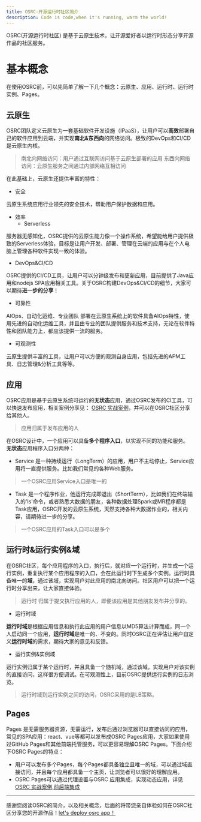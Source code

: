 ```yaml
---
title: OSRC-开源运行时社区简介
description: Code is code,when it's running, warm the world!
---
```


OSRC(开源运行时社区) 是基于云原生技术，让开源爱好者以运行时形态分享开源作品的社区服务。

# 基本概念

在使用OSRC前，可以先简单了解一下几个概念：云原生、应用、运行时、运行时实例、Pages。

## 云原生

OSRC团队定义云原生为一套基础软件开发设施（IPaaS），让用户可以**高效**部署自己的软件应用到云端，并实现**南北&东西向**的网络访问。极致的DevOps和CI/CD是云原生内核。

> 南北向网络访问：用户通过互联网访问基于云原生部署的应用
> 东西向网络访问：云原生服务之间通过内部网络互相访问

在此基础上，云原生还提供丰富的特性：

- 安全

云原生系统应用行业领先的安全技术，帮助用户保护数据和应用。

- 效率
  - Serverless 

服务器无感知化，OSRC提供的云原生能力像一个操作系统，希望能给用户提供极致的Serverless体验，目标是让用户开发、部署、管理在云端的应用与在个人电脑上管理各种软件实现一致的体验。

  - DevOps&CI/CD 

OSRC提供的CI/CD工具，让用户可以分钟级发布和更新应用，目前提供了Java应用和nodejs SPA应用相关工具。关于OSRC构建DevOps&CI/CD的细节，大家可以期待**进一步的分享**！

- 可靠性

AIOps、自动化运维、专业团队
部署在云原生系统上的软件具备AIOps特性，使用先进的自动化运维工具，并且由专业的团队提供服务和技术支持，无论在软件特性和团队能力上，都应该提供一流的服务。

- 可观测性

云原生提供丰富的工具，让用户可以方便的观测自身应用，包括先进的APM工具、日志管理&分析工具等等。

## 应用

OSRC应用是基于云原生系统可运行的**无状态**应用，通过OSRC发布的CI工具，可以快速发布应用，相关案例分享见： [OSRC 实战案例]()，并可以在OSRC社区分享给其他人。
> 应用归属于发布应用的人

在OSRC设计中，一个应用可以具备**多个程序入口**，以实现不同的功能和服务。
**无状态**应用程序入口分两种：

- Service 是一种持续运行（LongTerm）的应用，用户不主动停止，Service应用将一直提供服务。比如我们常见的各种Web服务。

> 一个OSRC应用Service入口是唯一的

- Task 是一个程序作业，他运行完成即退出（ShortTerm），比如我们在终端输入的'ls'命令，或者熟悉大数据的朋友，各种数据处理Spark或MR程序都是Task应用，OSRC开发的云原生系统，天然支持各种大数据作业的，相关内容，请期待进一步的分享。

> 一个OSRC应用的Task入口可以是多个

## 运行时&运行实例&域

在OSRC社区，每个应用程序的入口，执行后，就对应一个运行时，并生成一个运行实例，重复执行某个应用程序的入口，会在此运行时下生成多个实例。运行时具备唯一的**域**，通过该域，实现用户对此应用的南北向访问。社区用户可以把一个运行时分享出来，让大家直接体验。
> 运行时 归属于提交执行应用的人，即便该应用是其他朋友发布并分享的。

- 运行时域

**运行时域**是根据应用信息和执行此应用的用户信息以MD5算法计算而成，同一个人启动同一个应用，**运行时域**是唯一的、不变的。同时OSRC正在评估让用户自定义**运行时域**的需求，期待大家的意见和反馈。

- 运行实例&实例域

运行实例归属于某个运行时，并且具备一个随机域，通过该域，实现用户对该实例的直接访问，这样很方便调试。在可观测性上，目前OSRC提供运行实例的日志浏览。
> 运行时域到运行实例之间的访问，OSRC采用的是LB策略。

## Pages

  Pages 是无需服务器资源，无需运行，发布后通过浏览器可以直接访问的应用，常见的SPA应用：react、vue等都可以发布成OSRC Pages应用，大家如果使用过GitHub Pages和其他前端托管服务，可以更容易理解OSRC Pages。下面介绍下OSRC Pages的特点：

  - 用户可以发布多个Pages，每个Pages都具备独立且唯一的域，可以通过域直接访问，并且每个应用都具备一个主页，让浏览者可以很好的理解应用。
  - OSRC Pages可以通过代理设置与OSRC 应用集成，实现动态应用，详见 [OSRC 实战案例,前后端集成]()


----

感谢您阅读OSRC的简介，以及相关概念，后面的将带您亲自体验如何在OSRC社区分享您的开源作品！[let's deploy osrc app！](/deploy-osrc-app.html)
